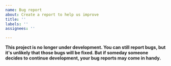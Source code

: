 ```yaml
---
name: Bug report
about: Create a report to help us improve
title: ''
labels: ''
assignees: ''

---
```


**This project is no longer under development. You can still report bugs, but it's unlikely that those bugs will be fixed. But if someday someone decides to continue development, your bug reports may come in handy.**
